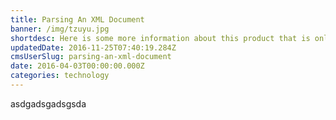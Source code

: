 ```yaml
---
title: Parsing An XML Document
banner: /img/tzuyu.jpg
shortdesc: Here is some more information about this product that is only revealed once clicked on.
updatedDate: 2016-11-25T07:40:19.284Z
cmsUserSlug: parsing-an-xml-document
date: 2016-04-03T00:00:00.000Z
categories: technology
---
```


asdgadsgadsgsda